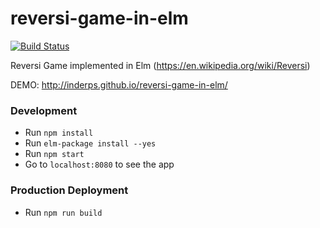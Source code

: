 # reversi-game-in-elm

[![Build Status](https://travis-ci.org/inderps/reversi-game-in-elm.svg?branch=master)](https://travis-ci.org/inderps/reversi-game-in-elm)

Reversi Game implemented in Elm (https://en.wikipedia.org/wiki/Reversi)

DEMO: http://inderps.github.io/reversi-game-in-elm/

### Development
* Run `npm install`
* Run `elm-package install --yes`
* Run `npm start`
* Go to `localhost:8080` to see the app

### Production Deployment
* Run `npm run build`
